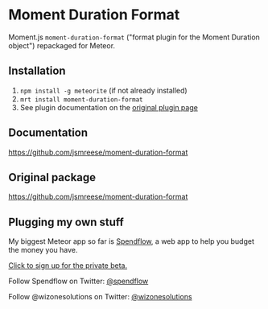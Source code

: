 Moment Duration Format
======================

Moment.js `moment-duration-format` ("format plugin for the Moment Duration object") repackaged for Meteor.

## Installation

1. `npm install -g meteorite` (if not already installed)
1. `mrt install moment-duration-format`
1. See plugin documentation on the [original plugin page](https://github.com/jsmreese/moment-duration-format)

## Documentation

https://github.com/jsmreese/moment-duration-format

## Original package

https://github.com/jsmreese/moment-duration-format

## Plugging my own stuff

My biggest Meteor app so far is [Spendflow](https://github.com/spendflow/spendflow), a web app to help you budget the money you have.

[Click to sign up for the private beta.](http://wiz1.us/spendflowbeta)

Follow Spendflow on Twitter: [@spendflow](https://twitter.com/spendflow)

Follow @wizonesolutions on Twitter: [@wizonesolutions](https://twitter.com/wizonesolutions)
